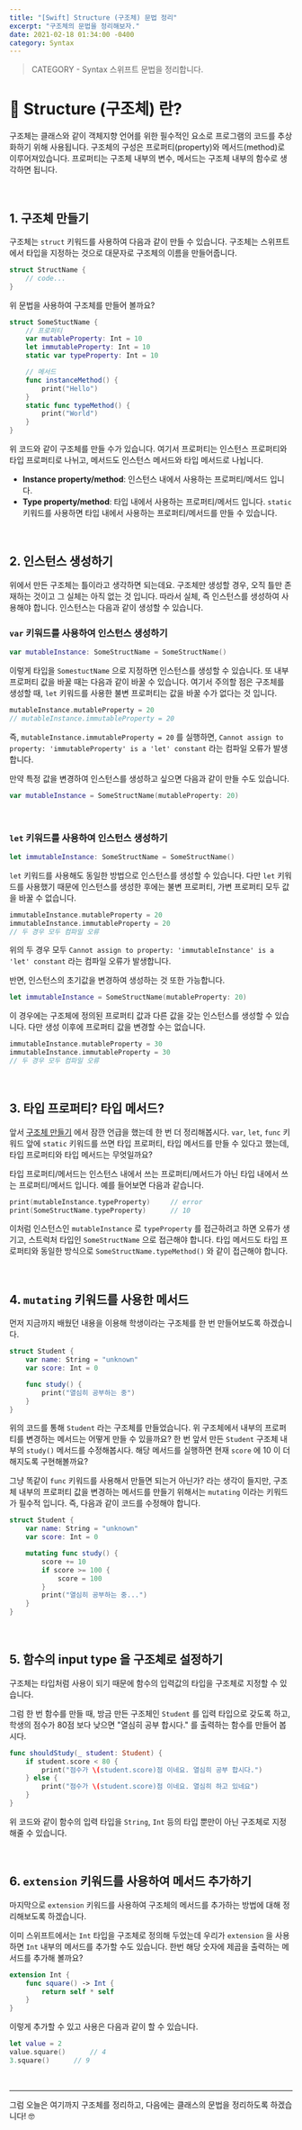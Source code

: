 ```yaml
---
title: "[Swift] Structure (구조체) 문법 정리"
excerpt: "구조체의 문법을 정리해보자."
date: 2021-02-18 01:34:00 -0400
category: Syntax
---
```


> CATEGORY - Syntax
> 스위프트 문법을 정리합니다.

# 📌 Structure (구조체) 란?
구조체는 클래스와 같이 객체지향 언어를 위한 필수적인 요소로 프로그램의 코드를 추상화하기 위해 사용됩니다. 구조체의 구성은 프로퍼티(property)와 메서드(method)로 이루어져있습니다. 프로퍼티는 구조체 내부의 변수, 메서드는 구조체 내부의 함수로 생각하면 됩니다. 

<br>

## 1. 구조체 만들기
구조체는 `struct` 키워드를 사용하여 다음과 같이 만들 수 있습니다. 구조체는 스위프트에서 타입을 지정하는 것으로 대문자로 구조체의 이름을 만들어줍니다.
```swift
struct StructName {
	// code...
}
```

위 문법을 사용하여 구조체를 만들어 볼까요?
```swift
struct SomeStuctName {
	// 프로퍼티
	var mutableProperty: Int = 10
	let immutableProperty: Int = 10
	static var typeProperty: Int = 10

	// 메서드
	func instanceMethod() {
		print("Hello")
	}
	static func typeMethod() {
		print("World")
	}
}
```
위 코드와 같이 구조체를 만들 수가 있습니다. 여기서 프로퍼티는 인스턴스 프로퍼티와 타입 프로퍼티로 나뉘고, 메서드도 인스턴스 메서드와 타입 메서드로 나뉩니다. 
* **Instance property/method**: 인스턴스 내에서 사용하는 프로퍼티/메서드 입니다.
* **Type property/method**: 타입 내에서 사용하는 프로퍼티/메서드 입니다. `static` 키워드를 사용하면 타입 내에서 사용하는 프로퍼티/메서드를 만들 수 있습니다.

<br>

## 2. 인스턴스 생성하기
위에서 만든 구조체는 틀이라고 생각하면 되는데요. 구조체만 생성할 경우, 오직 틀만 존재하는 것이고 그 실체는 아직 없는 것 입니다. 따라서 실체, 즉 인스턴스를 생성하여 사용해야 합니다. 인스턴스는 다음과 같이 생성할 수 있습니다.

### `var` 키워드를 사용하여 인스턴스 생성하기
```swift
var mutableInstance: SomeStructName = SomeStructName()
```

이렇게 타입을 `SomestuctName` 으로 지정하면 인스턴스를 생성할 수 있습니다. 또 내부 프로퍼티 값을 바꿀 때는 다음과 같이 바꿀 수 있습니다. 여기서 주의할 점은 구조체를 생성할 때, `let` 키워드를 사용한 불변 프로퍼티는 값을 바꿀 수가 없다는 것 입니다. 
```swift
mutableInstance.mutableProperty = 20
// mutableInstance.immutableProperty = 20
```
즉, `mutableInstance.immutableProperty = 20` 를 실행하면, `Cannot assign to property: 'immutableProperty' is a 'let' constant` 라는 컴파일 오류가 발생합니다.

만약 특정 값을 변경하여 인스턴스를 생성하고 싶으면 다음과 같이 만들 수도 있습니다.
```swift
var mutableInstance = SomeStructName(mutableProperty: 20)
```
<br>

### `let` 키워드를 사용하여 인스턴스 생성하기
```swift
let immutableInstance: SomeStructName = SomeStructName()
```
`let` 키워드를 사용해도 동일한 방법으로 인스턴스를 생성할 수 있습니다. 다만 `let` 키워드를 사용했기 때문에 인스턴스를 생성한 후에는 불변 프로퍼티, 가변 프로퍼티 모두 값을 바꿀 수 없습니다.

```swift
immutableInstance.mutableProperty = 20
immutableInstance.immutableProperty = 20
// 두 경우 모두 컴파일 오류 
```
위의 두 경우 모두 `Cannot assign to property: 'immutableInstance' is a 'let' constant` 라는 컴파일 오류가 발생합니다. 

반면, 인스턴스의 초기값을 변경하여 생성하는 것 또한 가능합니다. 
```swift
let immutableInstance = SomeStructName(mutableProperty: 20)
```
이 경우에는 구조체에 정의된 프로퍼티 값과 다른 값을 갖는 인스턴스를 생성할 수 있습니다. 다만 생성 이후에 프로퍼티 값을 변경할 수는 없습니다.
```swift
immutableInstance.mutableProperty = 30
immutableInstance.immutableProperty = 30
// 두 경우 모두 컴파일 오류 
```

<br>

## 3. 타입 프로퍼티? 타입 메서드?
앞서 [구조체 만들기](#1-구조체-만들기) 에서 잠깐 언급을 했는데 한 번 더 정리해봅시다. `var`, `let`, `func` 키워드 앞에 `static` 키워드를 쓰면 타입 프로퍼티, 타입 메서드를 만들 수 있다고 했는데, 타입 프로퍼티와 타입 메서드는 무엇일까요?

타입 프로퍼티/메서드는 인스턴스 내에서 쓰는 프로퍼티/메서드가 아닌 타입 내에서 쓰는 프로퍼티/메서드 입니다. 예를 들어보면 다음과 같습니다.

```swift
print(mutableInstance.typeProperty)		// error
print(SomeStructName.typeProperty)		// 10
```
이처럼 인스턴스인 `mutableInstance` 로 `typeProperty` 를 접근하려고 하면 오류가 생기고, 스트럭처 타입인 `SomeStructName` 으로 접근해야 합니다. 타입 메서드도 타입 프로퍼티와 동일한 방식으로 `SomeStructName.typeMethod()` 와 같이 접근해야 합니다.

<br>

## 4. `mutating` 키워드를 사용한 메서드
먼저 지금까지 배웠던 내용을 이용해 학생이라는 구조체를 한 번 만들어보도록 하겠습니다. 
```swift
struct Student {
	var name: String = "unknown"
	var score: Int = 0

	func study() {
		print("열심히 공부하는 중")
	}
}
```

위의 코드를 통해 `Student` 라는 구조체를 만들었습니다. 위 구조체에서 내부의 프로퍼티를 변경하는 메서드는 어떻게 만들 수 있을까요? 한 번 앞서 만든 `Student` 구조체 내부의 `study()` 메서드를 수정해봅시다. 해당 메서드를 실행하면 현재 `score` 에 10 이 더해지도록 구현해볼까요?

그냥 똑같이 `func` 키워드를 사용해서 만들면 되는거 아닌가? 라는 생각이 들지만, 구조체 내부의 프로퍼티 값을 변경하는 메서드를 만들기 위해서는 `mutating` 이라는 키워드가 필수적 입니다. 즉, 다음과 같이 코드를 수정해야 합니다.
```swift
struct Student {
	var name: String = "unknown"
	var score: Int = 0

	mutating func study() {
		score += 10
		if score >= 100 {
			score = 100
		}
		print("열심히 공부하는 중...")
	}
}
```

<br>

## 5. 함수의 input type 을 구조체로 설정하기
구조체는 타입처럼 사용이 되기 때문에 함수의 입력값의 타입을 구조체로 지정할 수 있습니다. 

그럼 한 번 함수를 만들 때, 방금 만든 구조체인 `Student` 를 입력 타입으로 갖도록 하고, 학생의 점수가 80점 보다 낮으면 "열심히 공부 합시다." 를 출력하는 함수를 만들어 봅시다.

```swift
func shouldStudy(_ student: Student) {
	if student.score < 80 {
		print("점수가 \(student.score)점 이네요. 열심히 공부 합시다.")
	} else {
		print("점수가 \(student.score)점 이네요. 열심히 하고 있네요")
	}
}
```

위 코드와 같이 함수의 입력 타입을 `String`, `Int` 등의 타입 뿐만이 아닌 구조체로 지정해줄 수 있습니다.

<br>

## 6. `extension` 키워드를 사용하여 메서드 추가하기
마지막으로 `extension` 키워드를 사용하여 구조체의 메서드를 추가하는 방법에 대해 정리해보도록 하겠습니다.

이미 스위프트에서는 `Int` 타입을 구조체로 정의해 두었는데 우리가  `extension` 을 사용하면 `Int` 내부의 메서드를 추가할 수도 있습니다. 한번 해당 숫자에 제곱을 출력하는 메서드를 추가해 볼까요?

```swift
extension Int {
	func square() -> Int {
		return self * self
	}
}
```
이렇게 추가할 수 있고 사용은 다음과 같이 할 수 있습니다.
```swift
let value = 2
value.square()		// 4
3.square()		// 9
```

<br>

<hr>
그럼 오늘은 여기까지 구조체를 정리하고, 다음에는 클래스의 문법을 정리하도록 하겠습니다! 🤓
